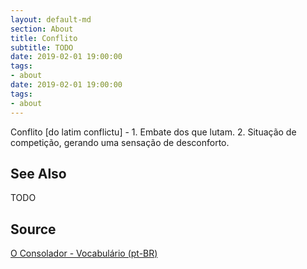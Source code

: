 ```yaml
---
layout: default-md
section: About
title: Conflito
subtitle: TODO
date: 2019-02-01 19:00:00
tags:
- about
date: 2019-02-01 19:00:00
tags: 
- about
---
```


Conflito [do latim conflictu] - 1. Embate dos que lutam. 2. Situação de competição, gerando uma sensação de desconforto.

## See Also
TODO

## Source
[O Consolador - Vocabulário (pt-BR)](http://www.oconsolador.com.br/linkfixo/vocabulario/principal.html)



